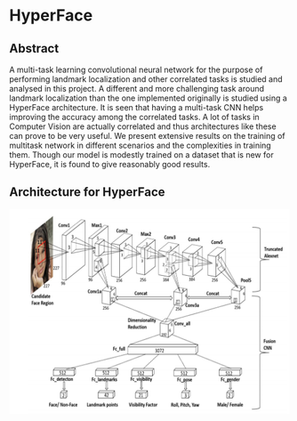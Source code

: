 # HyperFace

## Abstract

A multi-task learning convolutional neural network for the purpose of
performing landmark localization and other correlated tasks is studied and
analysed in this project. A different and more challenging task around
landmark localization than the one implemented originally is studied using
a HyperFace architecture. It is seen that having a multi-task CNN helps
improving the accuracy among the correlated tasks. A lot of tasks in
Computer Vision are actually correlated and thus architectures like these
can prove to be very useful. We present extensive results on the training
of multitask network in different scenarios and the complexities in training
them. Though our model is modestly trained on a dataset that is new for
HyperFace, it is found to give reasonably good results.

## Architecture for HyperFace

![HyperFace Architecture](architecture.png)

